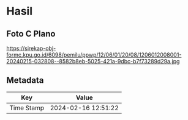 # Hasil

## Foto C Plano

https://sirekap-obj-formc.kpu.go.id/6098/pemilu/ppwp/12/06/01/20/08/1206012008001-20240215-032808--8582b8eb-5025-421a-9dbc-b7f73289d29a.jpg


## Metadata

| Key        | Value               |
| ---------- | ------------------- |
| Time Stamp | 2024-02-16 12:51:22 |



